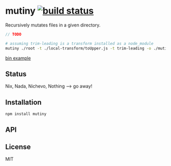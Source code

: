# mutiny [![build status](https://secure.travis-ci.org/thlorenz/mutiny.png)](http://travis-ci.org/thlorenz/mutiny)

Recursively mutates files in a given directory.

```js
// TODO
```

```sh
# assuming trim-leading is a transform installed as a node_module
mutiny ./root -t ./local-transform/toUpper.js -t trim-leading -o ./mutinied 
```

[bin example](https://github.com/thlorenz/mutiny/tree/master/examples/bin)

## Status

Nix, Nada, Nichevo, Nothing --> go away!

## Installation

    npm install mutiny

## API


## License

MIT
